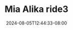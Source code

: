 --- 
title: "Mia Alika ride3"
description: "download  video bokep Mia Alika ride3 gratis full terbaru"
date: 2024-08-05T12:44:33-08:00
file_code: "rkbluq6d7vy5"
draft: false
cover: "nvktr60j58xlo7i0.jpg"
tags: ["Mia", "Alika", "bokep-indo", "bokep-viral", "bokep-ig"]
length: 36
fld_id: "1483123"
foldername: "Alikah"
categories: ["Alikah"]
views: 1
---